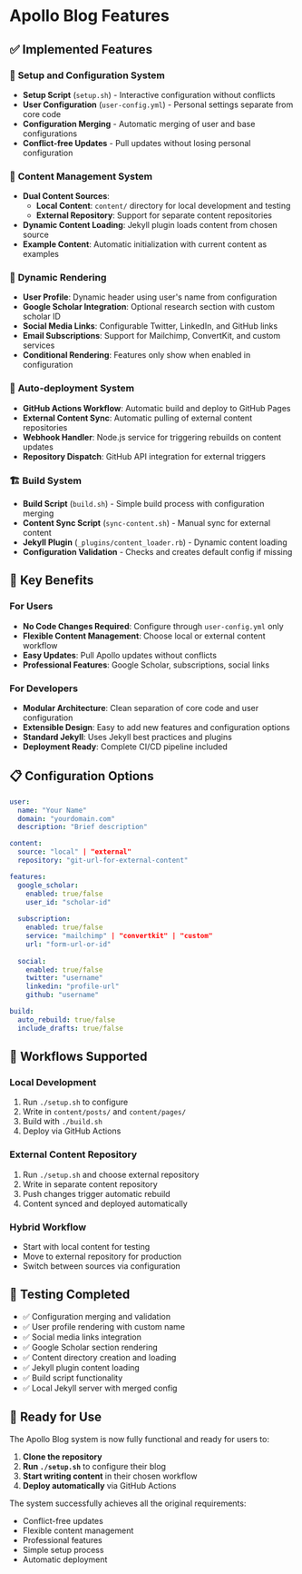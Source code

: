 # Apollo Blog Features

## ✅ Implemented Features

### 🔧 **Setup and Configuration System**
- **Setup Script** (`setup.sh`) - Interactive configuration without conflicts
- **User Configuration** (`user-config.yml`) - Personal settings separate from core code
- **Configuration Merging** - Automatic merging of user and base configurations
- **Conflict-free Updates** - Pull updates without losing personal configuration

### 📂 **Content Management System** 
- **Dual Content Sources**:
  - **Local Content**: `content/` directory for local development and testing
  - **External Repository**: Support for separate content repositories
- **Dynamic Content Loading**: Jekyll plugin loads content from chosen source
- **Example Content**: Automatic initialization with current content as examples

### 🎨 **Dynamic Rendering**
- **User Profile**: Dynamic header using user's name from configuration
- **Google Scholar Integration**: Optional research section with custom scholar ID
- **Social Media Links**: Configurable Twitter, LinkedIn, and GitHub links
- **Email Subscriptions**: Support for Mailchimp, ConvertKit, and custom services
- **Conditional Rendering**: Features only show when enabled in configuration

### 🚀 **Auto-deployment System**
- **GitHub Actions Workflow**: Automatic build and deploy to GitHub Pages
- **External Content Sync**: Automatic pulling of external content repositories
- **Webhook Handler**: Node.js service for triggering rebuilds on content updates
- **Repository Dispatch**: GitHub API integration for external triggers

### 🏗️ **Build System**
- **Build Script** (`build.sh`) - Simple build process with configuration merging
- **Content Sync Script** (`sync-content.sh`) - Manual sync for external content
- **Jekyll Plugin** (`_plugins/content_loader.rb`) - Dynamic content loading
- **Configuration Validation** - Checks and creates default config if missing

## 🎯 **Key Benefits**

### For Users
- **No Code Changes Required**: Configure through `user-config.yml` only
- **Flexible Content Management**: Choose local or external content workflow
- **Easy Updates**: Pull Apollo updates without conflicts
- **Professional Features**: Google Scholar, subscriptions, social links

### For Developers
- **Modular Architecture**: Clean separation of core code and user configuration
- **Extensible Design**: Easy to add new features and configuration options
- **Standard Jekyll**: Uses Jekyll best practices and plugins
- **Deployment Ready**: Complete CI/CD pipeline included

## 📋 **Configuration Options**

```yaml
user:
  name: "Your Name"
  domain: "yourdomain.com" 
  description: "Brief description"

content:
  source: "local" | "external"
  repository: "git-url-for-external-content"

features:
  google_scholar:
    enabled: true/false
    user_id: "scholar-id"
  
  subscription:
    enabled: true/false
    service: "mailchimp" | "convertkit" | "custom"
    url: "form-url-or-id"
  
  social:
    enabled: true/false
    twitter: "username"
    linkedin: "profile-url"
    github: "username"

build:
  auto_rebuild: true/false
  include_drafts: true/false
```

## 🔄 **Workflows Supported**

### Local Development
1. Run `./setup.sh` to configure
2. Write in `content/posts/` and `content/pages/`
3. Build with `./build.sh`
4. Deploy via GitHub Actions

### External Content Repository
1. Run `./setup.sh` and choose external repository
2. Write in separate content repository
3. Push changes trigger automatic rebuild
4. Content synced and deployed automatically

### Hybrid Workflow  
- Start with local content for testing
- Move to external repository for production
- Switch between sources via configuration

## 🧪 **Testing Completed**

- ✅ Configuration merging and validation
- ✅ User profile rendering with custom name
- ✅ Social media links integration
- ✅ Google Scholar section rendering
- ✅ Content directory creation and loading
- ✅ Jekyll plugin content loading
- ✅ Build script functionality
- ✅ Local Jekyll server with merged config

## 🎉 **Ready for Use**

The Apollo Blog system is now fully functional and ready for users to:

1. **Clone the repository**
2. **Run `./setup.sh`** to configure their blog
3. **Start writing content** in their chosen workflow
4. **Deploy automatically** via GitHub Actions

The system successfully achieves all the original requirements:
- Conflict-free updates
- Flexible content management
- Professional features
- Simple setup process
- Automatic deployment 